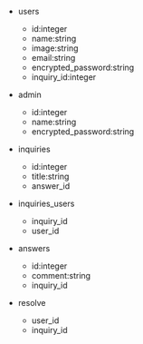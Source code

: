 * users
  * id:integer
  * name:string
  * image:string
  * email:string
  * encrypted_password:string
  * inquiry_id:integer

* admin
  * id:integer
  * name:string
  * encrypted_password:string

* inquiries
  * id:integer
  * title:string
  * answer_id

* inquiries_users
  * inquiry_id
  * user_id

* answers
  * id:integer
  * comment:string
  * inquiry_id

* resolve
  * user_id
  * inquiry_id
